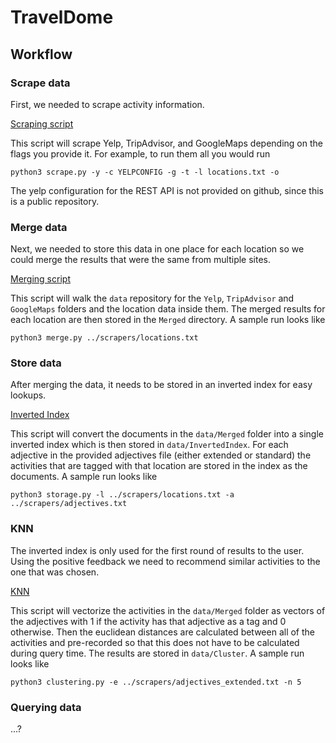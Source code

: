 # TravelDome

## Workflow

### Scrape data
First, we needed to scrape activity information.

[Scraping script](scrapers/scrape.py)

This script will scrape Yelp, TripAdvisor, and GoogleMaps depending on the flags you provide it. For example, to run them all you would run 
```
python3 scrape.py -y -c YELPCONFIG -g -t -l locations.txt -o
```

The yelp configuration for the REST API is not provided on github, since this is a public repository. 

### Merge data
Next, we needed to store this data in one place for each location so we could merge the results that were the same from multiple sites. 

[Merging script](data_manipulation/merge.py)

This script will walk the `data` repository for the `Yelp`, `TripAdvisor` and `GoogleMaps` folders and the location data inside them. The merged results for each location are then stored in the `Merged` directory. A sample run looks like 
```
python3 merge.py ../scrapers/locations.txt
```

### Store data
After merging the data, it needs to be stored in an inverted index for easy lookups.

[Inverted Index](data_manipulation/storage.py)

This script will convert the documents in the `data/Merged` folder into a single inverted index which is then stored in `data/InvertedIndex`. For each adjective in the provided adjectives file (either extended or standard) the activities that are tagged with that location are stored in the index as the documents. A sample run looks like 
```
python3 storage.py -l ../scrapers/locations.txt -a ../scrapers/adjectives.txt
``` 

### KNN 
The inverted index is only used for the first round of results to the user. Using the positive feedback we need to recommend similar activities to the one that was chosen.

[KNN](data_manipulation/clustering.py)

This script will vectorize the activities in the `data/Merged` folder as vectors of the adjectives with 1 if the activity has that adjective as a tag and 0 otherwise. Then the euclidean distances are calculated between all of the activities and pre-recorded so that this does not have to be calculated during query time. The results are stored in `data/Cluster`. A sample run looks like 
```
python3 clustering.py -e ../scrapers/adjectives_extended.txt -n 5
```

### Querying data
...?